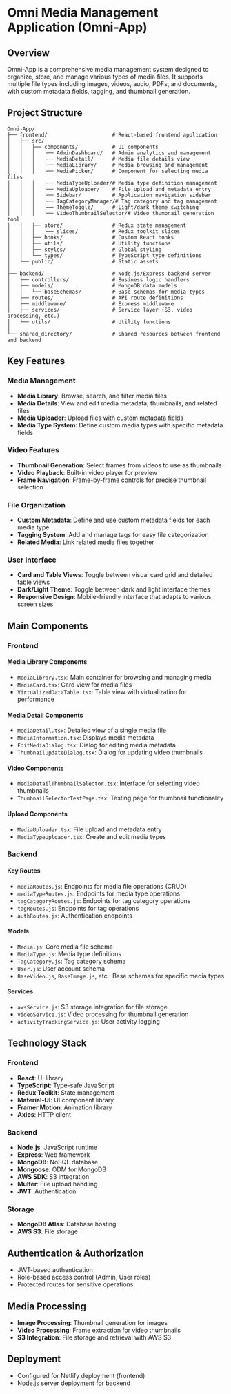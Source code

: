 # Omni Media Management Application (Omni-App)

## Overview
Omni-App is a comprehensive media management system designed to organize, store, and manage various types of media files. It supports multiple file types including images, videos, audio, PDFs, and documents, with custom metadata fields, tagging, and thumbnail generation.

## Project Structure

```
Omni-App/
├── frontend/                     # React-based frontend application
│   ├── src/
│   │   ├── components/           # UI components
│   │   │   ├── AdminDashboard/   # Admin analytics and management
│   │   │   ├── MediaDetail/      # Media file details view
│   │   │   ├── MediaLibrary/     # Media browsing and management
│   │   │   ├── MediaPicker/      # Component for selecting media files
│   │   │   ├── MediaTypeUploader/# Media type definition management
│   │   │   ├── MediaUploader/    # File upload and metadata entry
│   │   │   ├── Sidebar/          # Application navigation sidebar
│   │   │   ├── TagCategoryManager/# Tag category and tag management 
│   │   │   ├── ThemeToggle/      # Light/dark theme switching
│   │   │   └── VideoThumbnailSelector/# Video thumbnail generation tool
│   │   ├── store/                # Redux state management
│   │   │   └── slices/           # Redux toolkit slices
│   │   ├── hooks/                # Custom React hooks
│   │   ├── utils/                # Utility functions
│   │   ├── styles/               # Global styling
│   │   └── types/                # TypeScript type definitions
│   └── public/                   # Static assets
│
├── backend/                      # Node.js/Express backend server
│   ├── controllers/              # Business logic handlers
│   ├── models/                   # MongoDB data models
│   │   └── baseSchemas/          # Base schemas for media types
│   ├── routes/                   # API route definitions
│   ├── middleware/               # Express middleware
│   ├── services/                 # Service layer (S3, video processing, etc.)
│   └── utils/                    # Utility functions
│
└── shared_directory/             # Shared resources between frontend and backend
```

## Key Features

### Media Management
- **Media Library**: Browse, search, and filter media files
- **Media Details**: View and edit media metadata, thumbnails, and related files
- **Media Uploader**: Upload files with custom metadata fields
- **Media Type System**: Define custom media types with specific metadata fields

### Video Features
- **Thumbnail Generation**: Select frames from videos to use as thumbnails
- **Video Playback**: Built-in video player for preview
- **Frame Navigation**: Frame-by-frame controls for precise thumbnail selection

### File Organization
- **Custom Metadata**: Define and use custom metadata fields for each media type
- **Tagging System**: Add and manage tags for easy file categorization
- **Related Media**: Link related media files together

### User Interface
- **Card and Table Views**: Toggle between visual card grid and detailed table views
- **Dark/Light Theme**: Toggle between dark and light interface themes
- **Responsive Design**: Mobile-friendly interface that adapts to various screen sizes

## Main Components

### Frontend

#### Media Library Components
- `MediaLibrary.tsx`: Main container for browsing and managing media
- `MediaCard.tsx`: Card view for media files
- `VirtualizedDataTable.tsx`: Table view with virtualization for performance

#### Media Detail Components
- `MediaDetail.tsx`: Detailed view of a single media file
- `MediaInformation.tsx`: Displays media metadata
- `EditMediaDialog.tsx`: Dialog for editing media metadata
- `ThumbnailUpdateDialog.tsx`: Dialog for updating video thumbnails

#### Video Components
- `MediaDetailThumbnailSelector.tsx`: Interface for selecting video thumbnails
- `ThumbnailSelectorTestPage.tsx`: Testing page for thumbnail functionality

#### Upload Components
- `MediaUploader.tsx`: File upload and metadata entry
- `MediaTypeUploader.tsx`: Create and edit media types

### Backend

#### Key Routes
- `mediaRoutes.js`: Endpoints for media file operations (CRUD)
- `mediaTypeRoutes.js`: Endpoints for media type operations
- `tagCategoryRoutes.js`: Endpoints for tag category operations
- `tagRoutes.js`: Endpoints for tag operations
- `authRoutes.js`: Authentication endpoints

#### Models
- `Media.js`: Core media file schema
- `MediaType.js`: Media type definitions
- `TagCategory.js`: Tag category schema
- `User.js`: User account schema
- `BaseVideo.js`, `BaseImage.js`, etc.: Base schemas for specific media types

#### Services
- `awsService.js`: S3 storage integration for file storage
- `videoService.js`: Video processing for thumbnail generation
- `activityTrackingService.js`: User activity logging

## Technology Stack

### Frontend
- **React**: UI library
- **TypeScript**: Type-safe JavaScript
- **Redux Toolkit**: State management
- **Material-UI**: UI component library
- **Framer Motion**: Animation library
- **Axios**: HTTP client

### Backend
- **Node.js**: JavaScript runtime
- **Express**: Web framework
- **MongoDB**: NoSQL database
- **Mongoose**: ODM for MongoDB
- **AWS SDK**: S3 integration
- **Multer**: File upload handling
- **JWT**: Authentication

### Storage
- **MongoDB Atlas**: Database hosting
- **AWS S3**: File storage

## Authentication & Authorization
- JWT-based authentication
- Role-based access control (Admin, User roles)
- Protected routes for sensitive operations

## Media Processing
- **Image Processing**: Thumbnail generation for images
- **Video Processing**: Frame extraction for video thumbnails
- **S3 Integration**: File storage and retrieval with AWS S3

## Deployment
- Configured for Netlify deployment (frontend)
- Node.js server deployment for backend 